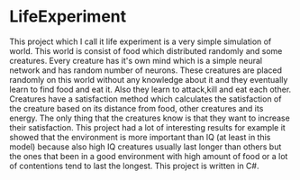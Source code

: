 # LifeExperiment
This project which I call it life experiment is a very simple simulation of world. This world is consist of food which distributed randomly and some creatures. Every creature has it's own mind which is a simple neural network and has random number of neurons.
These creatures are placed randomly on this world without any knowledge about it and they eventually learn to find food and eat it.
Also they learn to attack,kill and eat each other.
Creatures have a satisfaction method which calculates the satisfaction of the creature based on its distance from food, other creatures and its energy.
The only thing that the creatures know is that they want to increase their satisfaction.
This project had a lot of interesting results for example it showed that the environment is more important than IQ (at least in this model) because also high IQ creatures usually last longer than others but the ones that been in a good environment with high amount of food or a lot of contentions tend to last the longest.
This project is written in C#.
